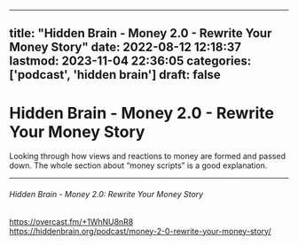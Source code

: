 
---
title: "Hidden Brain - Money 2.0 - Rewrite Your Money Story"
date: 2022-08-12 12:18:37
lastmod: 2023-11-04 22:36:05
categories: ['podcast', 'hidden brain']
draft: false
---


# Hidden Brain - Money 2.0 - Rewrite Your Money Story
Looking through how views and reactions to money are formed and passed down. The whole section about “money scripts” is a good explanation.

- - -
###### Hidden Brain - Money 2.0: Rewrite Your Money Story

https://overcast.fm/+1WhNU8nR8  
https://hiddenbrain.org/podcast/money-2-0-rewrite-your-money-story/

<!-- #public #podcast #hidden brain# -->

<!-- {BearID:B8850466-4D41-4410-B6B1-BA62CEB02EF3-32977-000006C1AA3D7402} -->
